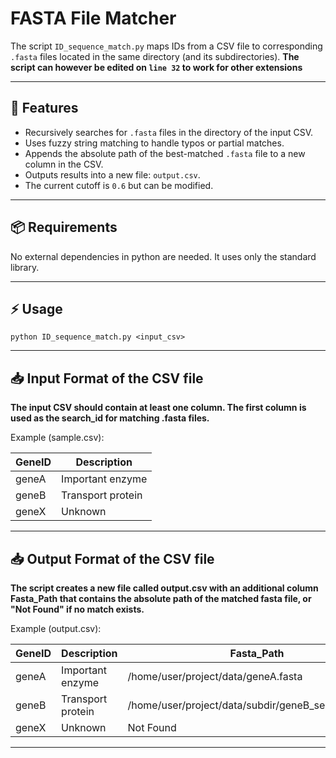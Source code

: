 # FASTA File Matcher

The script ```ID_sequence_match.py``` maps IDs from a CSV file to corresponding `.fasta` files located in the same directory (and its subdirectories). 
**The script can however be edited on ```line 32``` to work for other extensions**

---

## 🚀 Features
- Recursively searches for `.fasta` files in the directory of the input CSV.
- Uses fuzzy string matching to handle typos or partial matches.
- Appends the absolute path of the best-matched `.fasta` file to a new column in the CSV.
- Outputs results into a new file: `output.csv`.
- The current cutoff is ```0.6``` but can be modified.
---

## 📦 Requirements
No external dependencies in python are needed. It uses only the standard library.

---

## ⚡ Usage

```
python ID_sequence_match.py <input_csv>
```

---

## 📥 Input Format of the CSV file

**The input CSV should contain at least one column. The first column is used as the search_id for matching .fasta files.**

Example (sample.csv):

| GeneID | Description       |
|--------|-------------------|
| geneA  | Important enzyme  |
| geneB  | Transport protein |
| geneX  | Unknown           |

---

## 📥 Output Format of the CSV file

**The script creates a new file called output.csv with an additional column Fasta_Path that contains the absolute path of the matched fasta file, or "Not Found" if no match exists.**

Example (output.csv):

| GeneID | Description        | Fasta_Path                                       |
|--------|--------------------|--------------------------------------------------|
| geneA  | Important enzyme   | /home/user/project/data/geneA.fasta              |
| geneB  | Transport protein  | /home/user/project/data/subdir/geneB_sequence.fasta |
| geneX  | Unknown            | Not Found                                        |


---


